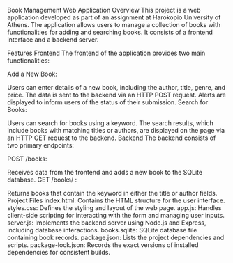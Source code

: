 Book Management Web Application
Overview
This project is a web application developed as part of an assignment at Harokopio University of Athens. The application allows users to manage a collection of books with functionalities for adding and searching books. It consists of a frontend interface and a backend server.

Features
Frontend
The frontend of the application provides two main functionalities:

Add a New Book:

Users can enter details of a new book, including the author, title, genre, and price.
The data is sent to the backend via an HTTP POST request.
Alerts are displayed to inform users of the status of their submission.
Search for Books:

Users can search for books using a keyword.
The search results, which include books with matching titles or authors, are displayed on the page via an HTTP GET request to the backend.
Backend
The backend consists of two primary endpoints:

POST /books:

Receives data from the frontend and adds a new book to the SQLite database.
GET /books/
:

Returns books that contain the keyword in either the title or author fields.
Project Files
index.html: Contains the HTML structure for the user interface.
styles.css: Defines the styling and layout of the web page.
app.js: Handles client-side scripting for interacting with the form and managing user inputs.
server.js: Implements the backend server using Node.js and Express, including database interactions.
books.sqlite: SQLite database file containing book records.
package.json: Lists the project dependencies and scripts.
package-lock.json: Records the exact versions of installed dependencies for consistent builds.
